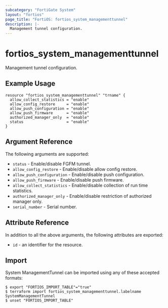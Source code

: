 ```yaml
---
subcategory: "FortiGate System"
layout: "fortios"
page_title: "FortiOS: fortios_system_managementtunnel"
description: |-
  Management tunnel configuration.
---
```


# fortios_system_managementtunnel
Management tunnel configuration.

## Example Usage

```hcl
resource "fortios_system_managementtunnel" "trname" {
  allow_collect_statistics = "enable"
  allow_config_restore     = "enable"
  allow_push_configuration = "enable"
  allow_push_firmware      = "enable"
  authorized_manager_only  = "enable"
  status                   = "enable"
}
```

## Argument Reference


The following arguments are supported:

* `status` - Enable/disable FGFM tunnel.
* `allow_config_restore` - Enable/disable allow config restore.
* `allow_push_configuration` - Enable/disable push configuration.
* `allow_push_firmware` - Enable/disable push firmware.
* `allow_collect_statistics` - Enable/disable collection of run time statistics.
* `authorized_manager_only` - Enable/disable restriction of authorized manager only.
* `serial_number` - Serial number.


## Attribute Reference

In addition to all the above arguments, the following attributes are exported:
* `id` - an identifier for the resource.

## Import

System ManagementTunnel can be imported using any of these accepted formats:
```
$ export "FORTIOS_IMPORT_TABLE"="true"
$ terraform import fortios_system_managementtunnel.labelname SystemManagementTunnel
$ unset "FORTIOS_IMPORT_TABLE"
```
